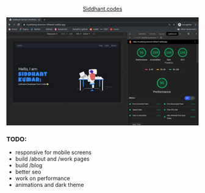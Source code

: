 <p align="center">
  <a href="www.siddhant.codes">Siddhant.codes</a>
</p>

![website_performance](./score.png)


### TODO:

  - responsive for mobile screens
  - build /about and /work pages
  - build /blog
  - better seo
  - work on performance
  - animations and dark theme


